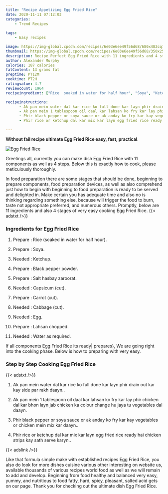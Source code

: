```yaml
---
title: "Recipe Appetizing Egg Fried Rice"
date: 2020-11-11 07:12:03
categories:
    - Trend Recipes
    
tags:
    - Easy recipes

image: https://img-global.cpcdn.com/recipes/6e03e6ee49f56d68/680x482cq70/egg-fried-rice-recipe-main-photo.jpg
thumbnail: https://img-global.cpcdn.com/recipes/6e03e6ee49f56d68/350x250cq70/egg-fried-rice-recipe-main-photo.jpg
description: Recipe Perfect Egg Fried Rice with 11 ingredients and 4 stages of easy cooking.
author: Alexander Murphy
calories: 187 calories
fatContent: 13 grams fat
preptime: PT12M
cooktime: PT2H
ratingvalue: 4.7
reviewcount: 1964
recipeingredient: ["Rice  soaked in water for half hour", "Soya", "Ketchup", "Black pepper powder", "Salt hasbay zaroorat", "Capsicum cut", "Carrot  cut", "Cabbage cut", "Egg", "Lahsan chopped", "Water as required"]

recipeinstructions: 
      - Ak pan mein water dal kar rice ko full done kar layn phir drain out kar kay side par rakh daayn 
      - Ak pan mein 1 tablespoon oil daal kar lahsan ko fry kar lay phir chicken dal kar bhon layn jab chicken ka colour change hu jaya tu vegetables dal daayn 
      - Phir black pepper or soya sauce or ak anday ko fry kar kay vegetables or chicken mein mix kar daayn 
      - Phir rice or ketchup dal kar mix kar layn egg fried rice ready hai chicken strips kay sath serve karyn

---
```




**Without fail recipe ultimate Egg Fried Rice easy, fast, practical**. 


![Egg Fried Rice](https://img-global.cpcdn.com/recipes/6e03e6ee49f56d68/680x482cq70/egg-fried-rice-recipe-main-photo.jpg "Egg Fried Rice")




Greetings all, currently you can make dish Egg Fried Rice with 11 components as well as 4 steps. Below this is exactly how to cook, please meticulously thoroughly.

In food preparation there are some stages that should be done, beginning to prepare components, food preparation devices, as well as also comprehend just how to begin with beginning to food preparation is ready to be served and delighted in. Make certain you has adequate time and also no is thinking regarding something else, because will trigger the food to burn, taste not appropriate preferred, and numerous others. Promptly, below are 11 ingredients and also 4 stages of very easy cooking Egg Fried Rice.
{{< adstxt />}}

### Ingredients for Egg Fried Rice


1. Prepare  : Rice  (soaked in water for half hour).

1. Prepare  : Soya.

1. Needed  : Ketchup.

1. Prepare  : Black pepper powder.

1. Prepare  : Salt hasbay zaroorat.

1. Needed  : Capsicum (cut).

1. Prepare  : Carrot  (cut).

1. Needed  : Cabbage (cut).

1. Needed  : Egg.

1. Prepare  : Lahsan chopped.

1. Needed  : Water as required.



If all components Egg Fried Rice its ready| prepares}, We are going right into the cooking phase. Below is how to preparing with very easy.

### Step by Step Cooking Egg Fried Rice

{{< adstxt />}}


1. Ak pan mein water dal kar rice ko full done kar layn phir drain out kar kay side par rakh daayn..



1. Ak pan mein 1 tablespoon oil daal kar lahsan ko fry kar lay phir chicken dal kar bhon layn jab chicken ka colour change hu jaya tu vegetables dal daayn.



1. Phir black pepper or soya sauce or ak anday ko fry kar kay vegetables or chicken mein mix kar daayn..



1. Phir rice or ketchup dal kar mix kar layn egg fried rice ready hai chicken strips kay sath serve karyn..





{{< adslink />}}

Like that formula simple make with established recipes Egg Fried Rice, you also do look for more dishes cuisine various other interesting on website us, available thousands of various recipes world food as well as we will remain to add and develop. Beginning from food healthy and balanced very easy, yummy, and nutritious to food fatty, hard, spicy, pleasant, salted acid gets on our page. Thank you for checking out the ultimate dish Egg Fried Rice.
